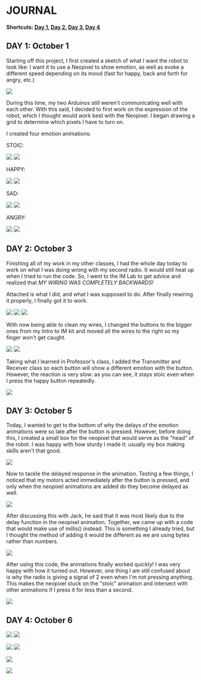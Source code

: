 # JOURNAL
**Shortcuts: [Day 1](journal.md#day-1-october-1), [Day 2](journal.md#day-2-october-3), [Day 3](journal.md#day-3-october-5), [Day 4](journal.md#day-4-october-6)**

## DAY 1: October 1

Starting off this project, I first created a sketch of what I want the robot to look like: I want it to use a Neopixel to show emotion, as well as evoke a different speed depending on its mood (fast for happy, back and forth for angry, etc.)

![](images/sketch.jpg)


During this time, my two Arduinos still weren't communicating well with each other. With this said, I decided to first work on the expression of the robot, which I thought would work best with the Neopixel. I began drawing a grid to determine which pixels I have to turn on.

I created four emotion animations:

STOIC:

![](images/stoic.jpg)
![](images/stoic.gif)

HAPPY:

![](images/happy.jpg)
![](images/happy.gif)

SAD:

![](images/sad.jpg)
![](images/sad.gif)

ANGRY:

![](images/angry.jpg)
![](images/angry.gif)

## DAY 2: October 3

Finishing all of my work in my other classes, I had the whole day today to work on what I was doing wrong with my second radio. It would still heat up when I tried to run the code. So, I went to the IM Lab to get advice and realized that *MY WIRING WAS COMPLETELY BACKWARDS!*

Attached is what I did, and what I was supposed to do. After finally rewiring it properly, I finally got it to work.

![](images/myVersion.jpg)
![](images/actualVersion.jpg)
![](images/finally.gif)


With now being able to clean my wires, I changed the buttons to the bigger ones from my Intro to IM kit and moved all the wires to the right so my finger won't get caught.

![](images/messyButtons.jpg)
![](images/cleanButton.jpg)


Taking what I learned in Professor's class, I added the Transmitter and Receiver class so each button will show a different emotion with the button. However, the reaction is very slow: as you can see, it stays stoic even when I press the happy button repeatedly.

![](images/slowReaction.gif)

## DAY 3: October 5

Today, I wanted to get to the bottom of why the delays of the emotion animations were so late after the button is pressed. However, before doing this, I created a small box for the neopixel that would serve as the "head" of the robot. I was happy with how sturdy I made it: usually my box making skills aren't that good.

![](images/neoBox.gif)


Now to tackle the delayed response in the animation. Testing a few things, I noticed that my motors acted immediately after the button is pressed, and only when the neopixel animations are added do they become delayed as well.

![](images/fastMotors.gif)


After discussing this with Jack, he said that it was most likely due to the delay function in the neopixel animation. Together, we came up with a code that would make use of millis() instead. This is something I already tried, but I thought the method of adding it would be different as we are using bytes rather than numbers.

![](images/jackNotes.jpg)


After using this code, the animations finally worked quickly! I was very happy with how it turned out. However, one thing I am still confused about is why the radio is giving a signal of 2 even when I'm not pressing anything. This makes the neopixel stuck on the "stoic" animation and intersect with other animations if I press it for less than a second.

![](images/emotionMix.gif)

## DAY 4: October 6

![](images/cableManagement.jpg)
![](images/cardboardSlot.jpg)

![](images/noCable.gif)
![](images/smileRobot.jpg)

![](images/supportWheels.gif)

![](images/notMoving.gif)
